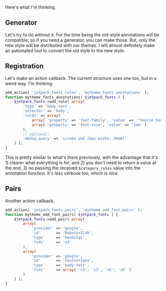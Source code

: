 Here's what I'm thinking.

## Generator

Let's try to do without it. For the time being the old-style annotations will be compatible, so if you need a generator, you can make those. But, only the new style will be distributed with our themes. I will almost definitely make an automated tool to convert the old style to the new style.

## Registration

Let's make an action callback. The current structure uses one too, but in a weird way. I'm thinking:

```php
add_action( 'jetpack_fonts_rules', 'mytheme_fonts_annotations' );
function mytheme_fonts_annotations( $jetpack_fonts ) {
	$jetpack_fonts->add_rule( array(
		'type' => 'body-text',
		'selector' => 'body',
		'rules' => array(
			array( 'property' => 'font-family', 'value' => '"Source Sans",sans-serif' )
			array( 'property' => 'font-size', 'value' => '1em' )
		),
		// optional:
		'media_query' => 'screen and (max-width: 30em)'
	) );
}
```

This is pretty similar to what's there previously, with the advantage that it's 1) clearer what everything is for, and 2) you don't need to return a value at the end, 3) no passing the received `$category_rules` value into the annotation function. It's less verbose too, which is nice.

## Pairs

Another action callback.

```php
add_action( 'jetpack_fonts_pairs', 'mytheme_add_font_pairs' );
function mytheme_add_font_pairs( $jetpack_fonts ) {
	$jetpack_fonts->add_pair( array(
		array(
			'provider' => 'google',
			'id'       => 'Roboto+Slab',
			'type'     => 'headings',
			'fvds'     => 'n3'
		),
		array(
			'provider' => 'google',
			'id'       => 'Source+Sans',
			'type'     => 'body-text',
			'fvds'     => array( 'n3', 'i3', 'n6', 'i6' )
		)
	) );
}
```